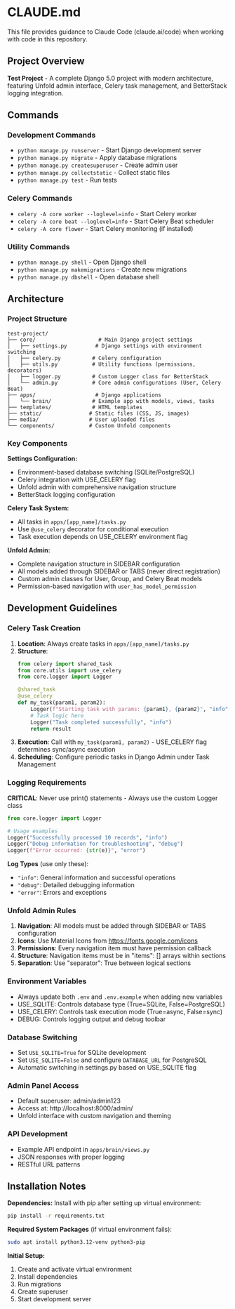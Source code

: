# CLAUDE.md

This file provides guidance to Claude Code (claude.ai/code) when working with code in this repository.

## Project Overview

**Test Project** - A complete Django 5.0 project with modern architecture, featuring Unfold admin interface, Celery task management, and BetterStack logging integration.

## Commands

### Development Commands
- `python manage.py runserver` - Start Django development server
- `python manage.py migrate` - Apply database migrations
- `python manage.py createsuperuser` - Create admin user
- `python manage.py collectstatic` - Collect static files
- `python manage.py test` - Run tests

### Celery Commands
- `celery -A core worker --loglevel=info` - Start Celery worker
- `celery -A core beat --loglevel=info` - Start Celery Beat scheduler
- `celery -A core flower` - Start Celery monitoring (if installed)

### Utility Commands
- `python manage.py shell` - Open Django shell
- `python manage.py makemigrations` - Create new migrations
- `python manage.py dbshell` - Open database shell

## Architecture

### Project Structure
```
test-project/
├── core/                    # Main Django project settings
│   ├── settings.py         # Django settings with environment switching
│   ├── celery.py          # Celery configuration
│   ├── utils.py           # Utility functions (permissions, decorators)
│   ├── logger.py          # Custom Logger class for BetterStack
│   └── admin.py           # Core admin configurations (User, Celery Beat)
├── apps/                   # Django applications
│   └── brain/             # Example app with models, views, tasks
├── templates/             # HTML templates
├── static/               # Static files (CSS, JS, images)
├── media/                # User uploaded files
└── components/           # Custom Unfold components
```

### Key Components

**Settings Configuration:**
- Environment-based database switching (SQLite/PostgreSQL)
- Celery integration with USE_CELERY flag
- Unfold admin with comprehensive navigation structure
- BetterStack logging configuration

**Celery Task System:**
- All tasks in `apps/[app_name]/tasks.py`
- Use `@use_celery` decorator for conditional execution
- Task execution depends on USE_CELERY environment flag

**Unfold Admin:**
- Complete navigation structure in SIDEBAR configuration
- All models added through SIDEBAR or TABS (never direct registration)
- Custom admin classes for User, Group, and Celery Beat models
- Permission-based navigation with `user_has_model_permission`

## Development Guidelines

### Celery Task Creation
1. **Location**: Always create tasks in `apps/[app_name]/tasks.py`
2. **Structure**:
   ```python
   from celery import shared_task
   from core.utils import use_celery
   from core.logger import Logger
   
   @shared_task
   @use_celery
   def my_task(param1, param2):
       Logger(f"Starting task with params: {param1}, {param2}", "info")
       # Task logic here
       Logger("Task completed successfully", "info")
       return result
   ```
3. **Execution**: Call with `my_task(param1, param2)` - USE_CELERY flag determines sync/async execution
4. **Scheduling**: Configure periodic tasks in Django Admin under Task Management

### Logging Requirements
**CRITICAL**: Never use print() statements - Always use the custom Logger class

```python
from core.logger import Logger

# Usage examples
Logger("Successfully processed 10 records", "info")
Logger("Debug information for troubleshooting", "debug")
Logger(f"Error occurred: {str(e)}", "error")
```

**Log Types** (use only these):
- `"info"`: General information and successful operations
- `"debug"`: Detailed debugging information  
- `"error"`: Errors and exceptions

### Unfold Admin Rules
1. **Navigation**: All models must be added through SIDEBAR or TABS configuration
2. **Icons**: Use Material Icons from https://fonts.google.com/icons
3. **Permissions**: Every navigation item must have permission callback
4. **Structure**: Navigation items must be in "items": [] arrays within sections
5. **Separation**: Use "separator": True between logical sections

### Environment Variables
- Always update both `.env` and `.env.example` when adding new variables
- USE_SQLITE: Controls database type (True=SQLite, False=PostgreSQL)
- USE_CELERY: Controls task execution mode (True=async, False=sync)
- DEBUG: Controls logging output and debug toolbar

### Database Switching
- Set `USE_SQLITE=True` for SQLite development
- Set `USE_SQLITE=False` and configure `DATABASE_URL` for PostgreSQL
- Automatic switching in settings.py based on USE_SQLITE flag

### Admin Panel Access
- Default superuser: admin/admin123
- Access at: http://localhost:8000/admin/
- Unfold interface with custom navigation and theming

### API Development
- Example API endpoint in `apps/brain/views.py`
- JSON responses with proper logging
- RESTful URL patterns

## Installation Notes

**Dependencies:** Install with pip after setting up virtual environment:
```bash
pip install -r requirements.txt
```

**Required System Packages** (if virtual environment fails):
```bash
sudo apt install python3.12-venv python3-pip
```

**Initial Setup:**
1. Create and activate virtual environment
2. Install dependencies
3. Run migrations
4. Create superuser
5. Start development server